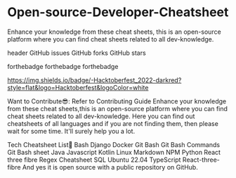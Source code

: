 # Open-source-Developer-Cheatsheet
Enhance your knowledge from these cheat sheets, this is an open-source platform where you can find cheat sheets related to all dev-knowledge.

header
GitHub issues GitHub forks GitHub stars

forthebadge forthebadge forthebadge

https://img.shields.io/badge/-Hacktoberfest_2022-darkred?style=flat&logo=Hacktoberfest&logoColor=white 

Want to Contribute😎:
Refer to Contributing Guide
Enhance your knowledge from these cheat sheets,this is an open-source platform where you can find cheat sheets related to all dev-knowledge.
Here you can find out cheatsheets of all languages and if you are not finding them, then please wait for some time. It'll surely help you a lot.

Tech Cheatsheet List📃
Bash
Django
Docker
Git Bash
Git Bash Commands
Git Bash sheet
Java
Javascript
Kotlin
Linux
Markdown
NPM
Python
React three fibre
Regex Cheatsheet
SQL
Ubuntu 22.04
TypeScript
React-three-fibre
And yes it is open source with a public repository on GitHub.
